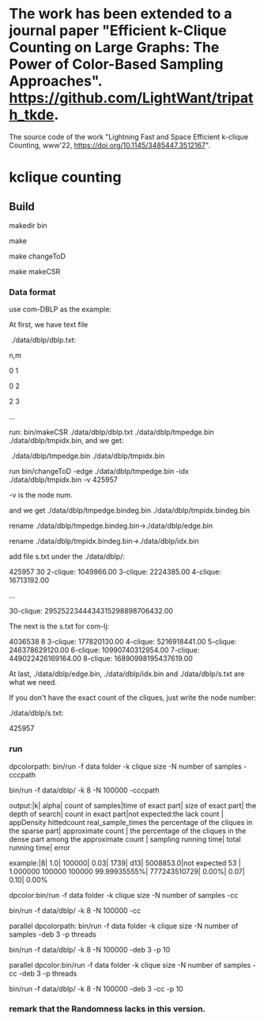 # The work has been extended to a journal paper "Efficient k-Clique Counting on Large Graphs: The Power of Color-Based Sampling Approaches". https://github.com/LightWant/tripath_tkde.

The source code of the work "Lightning Fast and Space Efficient k-clique Counting, www'22, https://doi.org/10.1145/3485447.3512167".

# kclique counting

## Build

makedir bin

make

make changeToD

make makeCSR

### Data format

use com-DBLP as the example:

At first, we have text file 

​	./data/dblp/dblp.txt:

n,m

0 1

0 2

2 3

...



run: bin/makeCSR ./data/dblp/dblp.txt ./data/dblp/tmpedge.bin ./data/dblp/tmpidx.bin, and we get:

​	./data/dblp/tmpedge.bin ./data/dblp/tmpidx.bin

run bin/changeToD -edge ./data/dblp/tmpedge.bin  -idx ./data/dblp/tmpidx.bin -v 425957

-v is the node num.

and we get ./data/dblp/tmpedge.bindeg.bin ./data/dblp/tmpidx.bindeg.bin

rename ./data/dblp/tmpedge.bindeg.bin->./data/dblp/edge.bin

rename ./data/dblp/tmpidx.bindeg.bin->./data/dblp/idx.bin

add file s.txt under the ./data/dblp/:

425957
30
2-clique: 1049866.00
3-clique: 2224385.00
4-clique: 16713192.00

...  

30-clique: 2952522344434315298898706432.00

The next is the s.txt for com-lj:

4036538
8
3-clique: 177820130.00
4-clique: 5216918441.00
5-clique: 246378629120.00
6-clique: 10990740312954.00
7-clique: 449022426169164.00
8-clique: 16890998195437619.00

At last,  ./data/dblp/edge.bin, ./data/dblp/idx.bin and ./data/dblp/s.txt are what we need.



If you don't have the exact count of the cliques, just write the node number:

./data/dblp/s.txt:

425957



### run

dpcolorpath: bin/run -f data folder -k clique size -N number of samples -cccpath

bin/run -f data/dblp/ -k 8 -N 100000 -cccpath

output:|k| alpha| count of samples|time of exact part| size of exact part| the depth of search| count in exact part|not expected:the lack count | appDensity hittedcount real_sample_times  the percentage of the cliques in the sparse part| approximate count | the percentage of the cliques in the dense part among the approximate count | sampling running time| total running time| error

example:|8| 1.0| 100000| 0.03| 1739| d13| 5008853.0|not expected 53 | 1.000000 100000 100000 99.99935555%| 777243510729| 0.00%| 0.07| 0.10| 0.00%



dpcolor:bin/run -f data folder -k clique size -N number of samples -cc

bin/run -f data/dblp/ -k 8 -N 100000 -cc



parallel dpcolorpath: bin/run -f data folder -k clique size -N number of samples -deb 3 -p threads

bin/run -f data/dblp/ -k 8 -N 100000 -deb 3 -p 10



parallel dpcolor:bin/run -f data folder -k clique size -N number of samples -cc -deb 3 -p threads

bin/run -f data/dblp/ -k 8 -N 100000 -deb 3 -cc -p 10

### remark that the Randomness lacks in this version.

